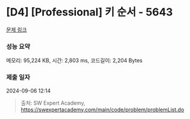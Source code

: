 # [D4] [Professional] 키 순서 - 5643 

[문제 링크](https://swexpertacademy.com/main/code/problem/problemDetail.do?contestProbId=AWXQsLWKd5cDFAUo) 

### 성능 요약

메모리: 95,224 KB, 시간: 2,803 ms, 코드길이: 2,204 Bytes

### 제출 일자

2024-09-06 12:14



> 출처: SW Expert Academy, https://swexpertacademy.com/main/code/problem/problemList.do